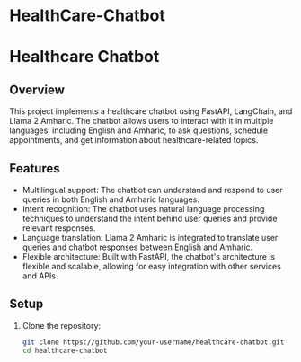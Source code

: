 # HealthCare-Chatbot
# Healthcare Chatbot

## Overview
This project implements a healthcare chatbot using FastAPI, LangChain, and Llama 2 Amharic. The chatbot allows users to interact with it in multiple languages, including English and Amharic, to ask questions, schedule appointments, and get information about healthcare-related topics.

## Features
- Multilingual support: The chatbot can understand and respond to user queries in both English and Amharic languages.
- Intent recognition: The chatbot uses natural language processing techniques to understand the intent behind user queries and provide relevant responses.
- Language translation: Llama 2 Amharic is integrated to translate user queries and chatbot responses between English and Amharic.
- Flexible architecture: Built with FastAPI, the chatbot's architecture is flexible and scalable, allowing for easy integration with other services and APIs.

## Setup
1. Clone the repository:
   ```bash
   git clone https://github.com/your-username/healthcare-chatbot.git
   cd healthcare-chatbot
